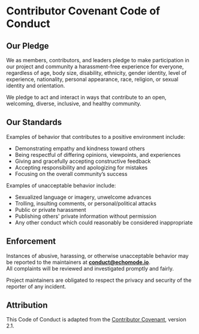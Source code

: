 # Contributor Covenant Code of Conduct

## Our Pledge

We as members, contributors, and leaders pledge to make participation in our project and community a harassment-free experience for everyone, regardless of age, body size, disability, ethnicity, gender identity, level of experience, nationality, personal appearance, race, religion, or sexual identity and orientation.

We pledge to act and interact in ways that contribute to an open, welcoming, diverse, inclusive, and healthy community.

## Our Standards

Examples of behavior that contributes to a positive environment include:

- Demonstrating empathy and kindness toward others
- Being respectful of differing opinions, viewpoints, and experiences
- Giving and gracefully accepting constructive feedback
- Accepting responsibility and apologizing for mistakes
- Focusing on the overall community’s success

Examples of unacceptable behavior include:

- Sexualized language or imagery, unwelcome advances
- Trolling, insulting comments, or personal/political attacks
- Public or private harassment
- Publishing others' private information without permission
- Any other conduct which could reasonably be considered inappropriate

## Enforcement

Instances of abusive, harassing, or otherwise unacceptable behavior may be reported to the maintainers at **conduct@echomode.io**.  
All complaints will be reviewed and investigated promptly and fairly.

Project maintainers are obligated to respect the privacy and security of the reporter of any incident.

## Attribution

This Code of Conduct is adapted from the [Contributor Covenant](https://www.contributor-covenant.org/version/2/1/code_of_conduct.html), version 2.1.

